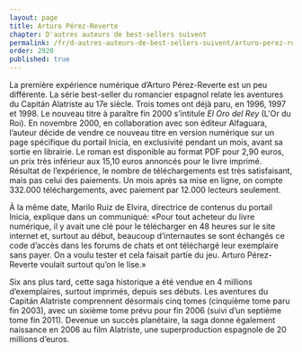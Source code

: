 ```yaml
---
layout: page
title: Arturo Pérez-Reverte
chapter: D'autres auteurs de best-sellers suivent
permalink: /fr/d-autres-auteurs-de-best-sellers-suivent/arturo-perez-reverte/
order: 2920
published: true
---
```

<p>La première expérience numérique d’Arturo Pérez-Reverte est un peu différente. La série best-seller du romancier espagnol relate les aventures du Capitán Alatriste au 17e siècle. Trois tomes ont déjà paru, en 1996, 1997 et 1998. Le nouveau titre à paraître fin 2000 s’intitule <em>El Oro del Rey</em> (L'Or du Roi). En novembre 2000, en collaboration avec son éditeur Alfaguara, l’auteur décide de vendre ce nouveau titre en version numérique sur un page spécifique du portail Inicia, en exclusivité pendant un mois, avant sa sortie en librairie. Le roman est disponible au format PDF pour 2,90 euros, un prix très inférieur aux 15,10 euros annoncés pour le livre imprimé. Résultat de l’expérience, le nombre de téléchargements est très satisfaisant, mais pas celui des paiements. Un mois après sa mise en ligne, on compte 332.000 téléchargements, avec paiement par 12.000 lecteurs seulement.</p>

<p>À la même date, Marilo Ruiz de Elvira, directrice de contenus du portail Inicia, explique dans un communiqué: «Pour tout acheteur du livre numérique, il y avait une clé pour le télécharger en 48 heures sur le site internet et, surtout au début, beaucoup d’internautes se sont échangés ce code d’accès dans les forums de chats et ont téléchargé leur exemplaire sans payer. On a voulu tester et cela faisait partie du jeu. Arturo Pérez-Reverte voulait surtout qu’on le lise.»</p>

<p>Six ans plus tard, cette saga historique a été vendue en 4 millions d’exemplaires, surtout imprimés, depuis ses débuts. Les aventures du Capitán Alatriste comprennent désormais cinq tomes (cinquième tome paru fin 2003), avec un sixième tome prévu pour fin 2006 (suivi d’un septième tome fin 2011). Devenue un succès planétaire, la saga donne également naissance en 2006 au film Alatriste, une superproduction espagnole de 20 millions d’euros.</p>